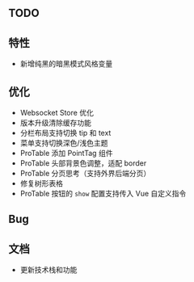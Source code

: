 ## TODO

## 特性

- 新增纯黑的暗黑模式风格变量

## 优化

- Websocket Store 优化
- 版本升级清除缓存功能
- 分栏布局支持切换 tip 和 text
- 菜单支持切换深色/浅色主题
- ProTable 添加 PointTag 组件
- ProTable 头部背景色调整，适配 border
- ProTable 分页思考（支持外界后端分页）
- 修复树形表格
- ProTable 按钮的 `show` 配置支持传入 Vue 自定义指令

## Bug

## 文档

- 更新技术栈和功能
